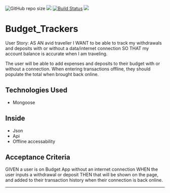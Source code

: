 ![GitHub repo size](https://img.shields.io/github/repo-size/Kathleen-Y/Budget_Trackers?appveyor)
![](https://img.shields.io/websitedown_color=green&down_message=red&label=Budget&up_color=blue&up_message=Tracker&url=https%3A%2F%2Fimg.shields.io%2Fbadge%2Fbuild-tracker-orange)
[![Build Status](https://img.shields.io/github/Kathleen-Y/Budget_Trackers.svg?branch=master)](https://img.shields.io/github/Kathleen-Y/Budget_Trackers)
![](https://github.com/actions/hello-world/workflows/Greet%20Everyone/badge.svg)


# Budget_Trackers
User Story: AS AN avid traveller I WANT to be able to track my withdrawals and deposits with or without a data/internet connection SO THAT my account balance is accurate when I am traveling. 


The user will be able to add expenses and deposits to their budget with or without a connection. When entering transactions offline, they should populate the total when brought back online.


## Technologies Used
- Mongoose


## Inside
- Json
- Api
- Offline accessability


## Acceptance Criteria
GIVEN a user is on Budget App without an internet connection
WHEN the user inputs a withdrawal or deposit
THEN that will be shown on the page, and added to their transaction history when their connection is back online.

- - -

